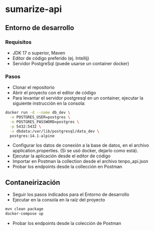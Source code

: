# sumarize-api

## Entorno de desarrollo

### Requisitos

- JDK 17 o superior, Maven
- Editor de código preferido (ej. Intellij)
- Servidor PostgreSql (puede usarse un container docker)

### Pasos

- Clonar el repositorio
- Abrir el proyecto con el editor de código
- Para levantar el servidor postgresql en un container, ejecutar la siguiente instrucción en la consola:

```sh
docker run -d --name db_dev \
  -e POSTGRES_USER=postgres \
  -e POSTGRES_PASSWORD=postgres \
  -p 5432:5432 \
  -v dbdata:/var/lib/postgresql/data_dev \
  postgres:14.1-alpine
```
- Configurar los datos de conexión a la base de datos, en el archivo application.properties. (Si se usó docker, dejarlo como está).
- Ejecutar la aplicación desde el editor de código
- Importar en Postman la collection desde el archivo tenpo_api.json
- Probar los endpoints desde la collección en Postman


## Contaneirización

- Seguir los pasos indicados para el Entorno de desarrollo
- Ejecutar en la consola en la raíz del proyecto
```sh
mvn clean package
docker-compose up
```
- Probar los endpoints desde la colección de Postman




